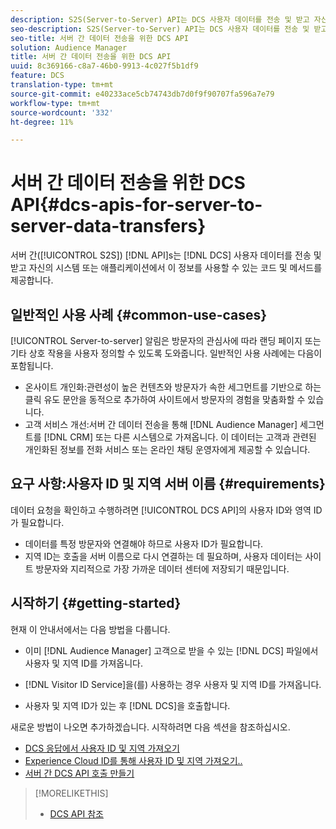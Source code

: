 ```yaml
---
description: S2S(Server-to-Server) API는 DCS 사용자 데이터를 전송 및 받고 자신의 시스템 또는 애플리케이션에서 이 정보를 사용할 수 있도록 해주는 코드 및 메서드를 제공합니다.
seo-description: S2S(Server-to-Server) API는 DCS 사용자 데이터를 전송 및 받고 자신의 시스템 또는 애플리케이션에서 이 정보를 사용할 수 있도록 해주는 코드 및 메서드를 제공합니다.
seo-title: 서버 간 데이터 전송을 위한 DCS API
solution: Audience Manager
title: 서버 간 데이터 전송을 위한 DCS API
uuid: 8c369166-c8a7-46b0-9913-4c027f5b1df9
feature: DCS
translation-type: tm+mt
source-git-commit: e40233ace5cb74743db7d0f9f90707fa596a7e79
workflow-type: tm+mt
source-wordcount: '332'
ht-degree: 11%

---
```



# 서버 간 데이터 전송을 위한 DCS API{#dcs-apis-for-server-to-server-data-transfers}

서버 간([!UICONTROL S2S]) [!DNL API]s는 [!DNL DCS] 사용자 데이터를 전송 및 받고 자신의 시스템 또는 애플리케이션에서 이 정보를 사용할 수 있는 코드 및 메서드를 제공합니다.

## 일반적인 사용 사례 {#common-use-cases}

[!UICONTROL Server-to-server] 알림은 방문자의 관심사에 따라 랜딩 페이지 또는 기타 상호 작용을 사용자 정의할 수 있도록 도와줍니다. 일반적인 사용 사례에는 다음이 포함됩니다.

* 온사이트 개인화:관련성이 높은 컨텐츠와 방문자가 속한 세그먼트를 기반으로 하는 클릭 유도 문안을 동적으로 추가하여 사이트에서 방문자의 경험을 맞춤화할 수 있습니다.
* 고객 서비스 개선:서버 간 데이터 전송을 통해 [!DNL Audience Manager] 세그먼트를 [!DNL CRM] 또는 다른 시스템으로 가져옵니다. 이 데이터는 고객과 관련된 개인화된 정보를 전화 서비스 또는 온라인 채팅 운영자에게 제공할 수 있습니다.

## 요구 사항:사용자 ID 및 지역 서버 이름 {#requirements}

데이터 요청을 확인하고 수행하려면 [!UICONTROL DCS API]의 사용자 ID와 영역 ID가 필요합니다.

* 데이터를 특정 방문자와 연결해야 하므로 사용자 ID가 필요합니다.
* 지역 ID는 호출을 서버 이름으로 다시 연결하는 데 필요하며, 사용자 데이터는 사이트 방문자와 지리적으로 가장 가까운 데이터 센터에 저장되기 때문입니다.

## 시작하기 {#getting-started}

현재 이 안내서에서는 다음 방법을 다룹니다.

* 이미 [!DNL Audience Manager] 고객으로 받을 수 있는 [!DNL DCS] 파일에서 사용자 및 지역 ID를 가져옵니다.

* [!DNL Visitor ID Service]을(를) 사용하는 경우 사용자 및 지역 ID를 가져옵니다.
* 사용자 및 지역 ID가 있는 후 [!DNL DCS]을 호출합니다.

새로운 방법이 나오면 추가하겠습니다. 시작하려면 다음 섹션을 참조하십시오.

* [DCS 응답에서 사용자 ID 및 지역 가져오기](dcs-aam-ids.md)
* [Experience Cloud ID를 통해 사용자 ID 및 지역 가져오기..](dcs-mcid-ids.md)
* [서버 간 DCS API 호출 만들기](dcs-s2s-calls.md)

>[!MORELIKETHIS]
>
>* [DCS API 참조](../../../api/dcs-intro/dcs-api-reference/dcs-api-methods.md)

